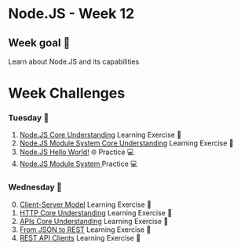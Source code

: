 # Node.JS - Week 12

## Week goal 🏁
Learn about Node.JS and its capabilities

# Week Challenges 

### Tuesday 🐣
1. [Node.JS Core Understanding](https://github.com/gabrielafh9/core-code-from-scratch-readme/blob/main/Week%2012/Tuesday/Node.JS%20Core%20Understanding.md) Learning Exercise 🧠
2. [Node.JS Module System Core Understanding](https://github.com/gabrielafh9/core-code-from-scratch-readme/blob/main/Week%2012/Tuesday/Node.JS%20Module%20System%20Core%20Understanding.md) Learning Exercise 🧠
3. [Node.JS Hello World!](https://github.com/gabrielafh9/core-code-from-scratch-readme/blob/main/Week%2012/Tuesday/Node.JS%20Hello%20World!.md) 🌐 Practice 💻
4. [Node.JS Module System ](https://github.com/gabrielafh9/core-code-from-scratch-readme/blob/main/Week%2012/Tuesday/Node.JS%20Module%20System%20-%20Practice.md) Practice 💻

### Wednesday 🐤
0. [Client-Server Model](https://github.com/gabrielafh9/core-code-from-scratch-readme/blob/main/Week%2012/Wednesday/Client-Server%20Model.md) Learning Exercise 🧠
1. [HTTP Core Understanding](https://github.com/gabrielafh9/core-code-from-scratch-readme/blob/main/Week%2012/Wednesday/HTTP%20Core%20Understanding.md) Learning Exercise 🧠
2. [APIs Core Understanding](https://github.com/gabrielafh9/core-code-from-scratch-readme/blob/main/Week%2012/Wednesday/APIs%20Core%20Understanding.md) Learning Exercise 🧠
3. [From JSON to REST](https://github.com/gabrielafh9/core-code-from-scratch-readme/blob/main/Week%2012/Wednesday/From%20JSON%20to%20REST.md) Learning Exercise 🧠
4. [REST API Clients](https://github.com/gabrielafh9/core-code-from-scratch-readme/blob/main/Week%2012/Wednesday/REST%20API%20Clients.md) Learning Exercise 🧠
